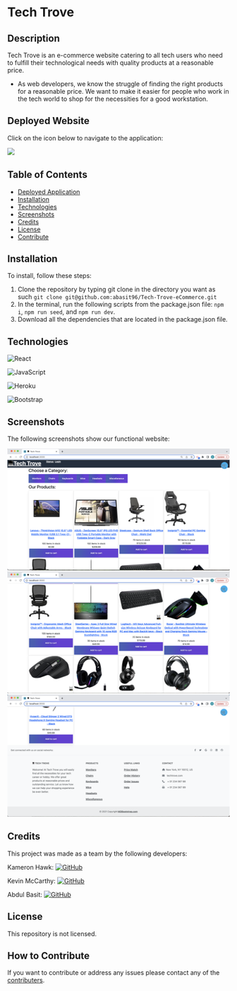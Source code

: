 # Tech Trove


## Description


Tech Trove is an e-commerce website catering to all tech users who need to fulfill their technological needs with quality products at a reasonable price. 


- As web developers, we know the struggle of finding the right products for a reasonable price. We want to make it easier for people who work in the tech world to shop for the necessities for a good workstation.

## Deployed Website

Click on the icon below to navigate to the application: 

[![](https://img.shields.io/badge/-Heroku-430098?style=flat&logo=Heroku&logoColor=white)](https://tech-trove-ecommerce.herokuapp.com/)


## Table of Contents

- [Deployed Application](#deployed-website)
- [Installation](#installation)
- [Technologies](#technologies)
- [Screenshots](#screenshots)
- [Credits](#credits)
- [License](#license)
- [Contribute](#how-to-contribute)


## Installation


To install, follow these steps:

1. Clone the repository by typing git clone in the directory you want as such ` git clone git@github.com:abasit96/Tech-Trove-eCommerce.git `
2. In the terminal, run the following scripts from the package.json file: `npm i`, `npm run seed`, and `npm run dev`.
3. Download all the dependencies that are located in the package.json file. 

## Technologies


![React](https://img.shields.io/badge/React--blue?logo=react)

![JavaScript](https://img.shields.io/badge/JavaScript--<color>?logo=javascript)

![Heroku](https://img.shields.io/badge/Heroku--<color>?logo=heroku)

![Bootstrap](https://img.shields.io/badge/Bootstrap--<color>?logo=bootstrap)




## Screenshots


The following screenshots show our functional website:

![Screenshot](/Screenshots/Screenshot%201.png)
![Screenshot](/Screenshots/Screenshot%202.png)
![Screenshot](/Screenshots/Screenshot%203.png)



## Credits


This project was made as a team by the following developers: 

Kameron Hawk: 
[![GitHub](https://img.shields.io/badge/-GitHub-181717?style=flat&logo=GitHub&logoColor=white)](https://github.com/Khawk1017)

Kevin McCarthy: 
[![GitHub](https://img.shields.io/badge/-GitHub-181717?style=flat&logo=GitHub&logoColor=white)](https://github.com/UriahMcCarthy)

Abdul Basit:
[![GitHub](https://img.shields.io/badge/-GitHub-181717?style=flat&logo=GitHub&logoColor=white)](https://github.com/abasit96)



## License

This repository is not licensed.



## How to Contribute


If you want to contribute or address any issues please contact any of the [contributers](#credits).
